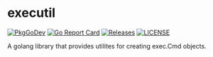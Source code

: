 # executil

[![PkgGoDev](https://pkg.go.dev/badge/github.com/tessellator/executil)](https://pkg.go.dev/github.com/tessellator/executil)
[![Go Report Card](https://goreportcard.com/badge/tessellator/executil)](https://goreportcard.com/report/tessellator/executil)
[![Releases](https://img.shields.io/github/v/tag/tessellator/executil?include_prereleases&sort=semver)](https://github.com/tessellator/executil/releases)
[![LICENSE](https://img.shields.io/github/license/tessellator/executil.svg)](https://github.com/tessellator/executil/blob/master/LICENSE)

A golang library that provides utilites for creating exec.Cmd objects.
